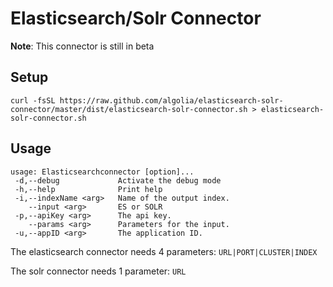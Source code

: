 Elasticsearch/Solr Connector
=======================

**Note**: This connector is still in beta

Setup
-----

```shell
curl -fsSL https://raw.github.com/algolia/elasticsearch-solr-connector/master/dist/elasticsearch-solr-connector.sh > elasticsearch-solr-connector.sh
```

Usage
-----

```shell
usage: Elasticsearchconnector [option]...
 -d,--debug             Activate the debug mode
 -h,--help              Print help
 -i,--indexName <arg>   Name of the output index.
    --input <arg>       ES or SOLR
 -p,--apiKey <arg>      The api key.
    --params <arg>      Parameters for the input.
 -u,--appID <arg>       The application ID.
```

The elasticsearch connector needs 4 parameters: ```URL|PORT|CLUSTER|INDEX```

The solr connector needs 1 parameter: ```URL```
